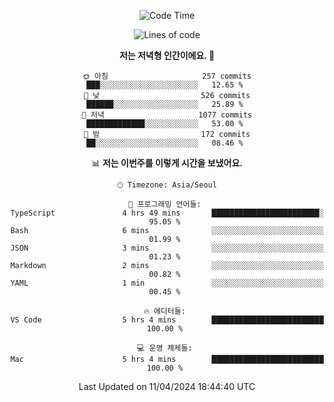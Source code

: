 <div align='center'>
 
<!--START_SECTION:waka-->
![Code Time](http://img.shields.io/badge/Code%20Time-3%2C473%20hrs%2030%20mins-blue)

![Lines of code](https://img.shields.io/badge/%EC%A0%80%EB%8A%94%20%EC%97%AC%ED%83%9C%EA%B9%8C%EC%A7%80%20-1.5%20million%20%EC%A4%84%EC%9D%98%20%EC%BD%94%EB%93%9C%EB%A5%BC%20%EC%9E%91%EC%84%B1%ED%96%88%EC%96%B4%EC%9A%94.-blue)

**저는 저녁형 인간이에요. 🦉** 

```text
🌞 아침                     257 commits         ███░░░░░░░░░░░░░░░░░░░░░░   12.65 % 
🌆 낮　                     526 commits         ██████░░░░░░░░░░░░░░░░░░░   25.89 % 
🌃 저녁                     1077 commits        █████████████░░░░░░░░░░░░   53.00 % 
🌙 밤　                     172 commits         ██░░░░░░░░░░░░░░░░░░░░░░░   08.46 % 
```


📊 **저는 이번주를 이렇게 시간을 보냈어요.** 

```text
🕑︎ Timezone: Asia/Seoul

💬 프로그래밍 언어들: 
TypeScript               4 hrs 49 mins       ████████████████████████░   95.05 % 
Bash                     6 mins              ░░░░░░░░░░░░░░░░░░░░░░░░░   01.99 % 
JSON                     3 mins              ░░░░░░░░░░░░░░░░░░░░░░░░░   01.23 % 
Markdown                 2 mins              ░░░░░░░░░░░░░░░░░░░░░░░░░   00.82 % 
YAML                     1 min               ░░░░░░░░░░░░░░░░░░░░░░░░░   00.45 % 

🔥 에디터들: 
VS Code                  5 hrs 4 mins        █████████████████████████   100.00 % 

💻 운영 체제들: 
Mac                      5 hrs 4 mins        █████████████████████████   100.00 % 
```


 Last Updated on 11/04/2024 18:44:40 UTC
<!--END_SECTION:waka-->
 </div>
<!---
Emewjin/Emewjin is a ✨ special ✨ repository because its `README.md` (this file) appears on your GitHub profile.
You can click the Preview link to take a look at your changes.
--->
